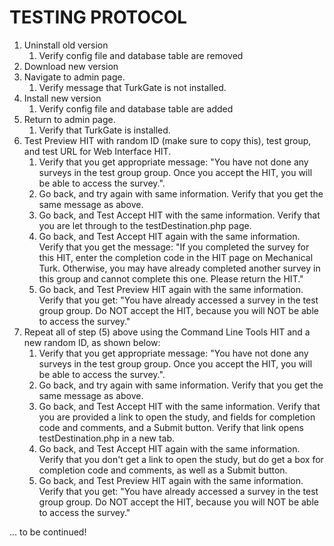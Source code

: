 # TESTING PROTOCOL

1. Uninstall old version
	1. Verify config file and database table are removed
2. Download new version
3. Navigate to admin page. 
	1. Verify message that TurkGate is not installed.
3. Install new version
	1. Verify config file and database table are added
4. Return to admin page.
	1. Verify that TurkGate is installed.
5. Test Preview HIT with random ID (make sure to copy this), test group, and test URL for Web Interface HIT.
	1.  Verify that you get appropriate message: "You have not done any surveys in the test group group. Once you accept the HIT, you will be able to access the survey.".
	2. Go back, and try again with same information. Verify that you get the same message as above.
	3. Go back, and Test Accept HIT with the same information. Verify that you are let through to the testDestination.php page.
	4. Go back, and Test Accept HIT again with the same information. Verify that you get the message: "If you completed the survey for this HIT, enter the completion code in the HIT page on Mechanical Turk. Otherwise, you may have already completed another survey in this group and cannot complete this one. Please return the HIT."
	5. Go back, and Test Preview HIT again with the same information. Verify that you get: "You have already accessed a survey in the test group group. Do NOT accept the HIT, because you will NOT be able to access the survey."
7. Repeat all of step (5) above using the Command Line Tools HIT and a new random ID, as shown below:
	1.  Verify that you get appropriate message: "You have not done any surveys in the test group group. Once you accept the HIT, you will be able to access the survey.".
	2. Go back, and try again with same information. Verify that you get the same message as above.
	3. Go back, and Test Accept HIT with the same information. Verify that you are provided a link to open the study, and fields for completion code and comments, and a Submit button. Verify that link opens testDestination.php in a new tab.
	4. Go back, and Test Accept HIT again with the same information. Verify that you don't get a link to open the study, but do get a box for completion code and comments, as well as a Submit button.
	5. Go back, and Test Preview HIT again with the same information. Verify that you get: "You have already accessed a survey in the test group group. Do NOT accept the HIT, because you will NOT be able to access the survey."

... to be continued!